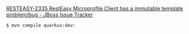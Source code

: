 [RESTEASY-2335 RestEasy Microprofile Client has a immutable template problem/bug - JBoss Issue Tracker](https://issues.jboss.org/browse/RESTEASY-2335)

```bash
$ mvn compile quarkus:dev:
```
